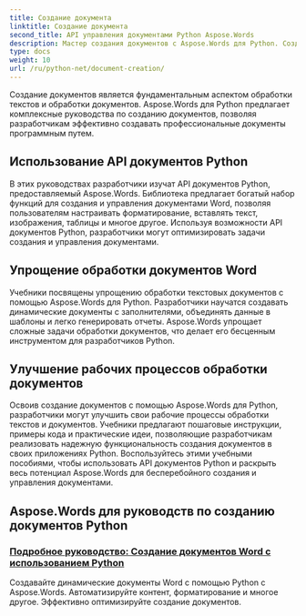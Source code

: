 ```yaml
---
title: Создание документа
linktitle: Создание документа
second_title: API управления документами Python Aspose.Words
description: Мастер создания документов с Aspose.Words для Python. Создавайте динамические документы, настраивайте форматирование и оптимизируйте обработку текстовых документов.
type: docs
weight: 10
url: /ru/python-net/document-creation/
---
```


Создание документов является фундаментальным аспектом обработки текстов и обработки документов. Aspose.Words для Python предлагает комплексные руководства по созданию документов, позволяя разработчикам эффективно создавать профессиональные документы программным путем.

## Использование API документов Python

В этих руководствах разработчики изучат API документов Python, предоставляемый Aspose.Words. Библиотека предлагает богатый набор функций для создания и управления документами Word, позволяя пользователям настраивать форматирование, вставлять текст, изображения, таблицы и многое другое. Используя возможности API документов Python, разработчики могут оптимизировать задачи создания и управления документами.

## Упрощение обработки документов Word

Учебники посвящены упрощению обработки текстовых документов с помощью Aspose.Words для Python. Разработчики научатся создавать динамические документы с заполнителями, объединять данные в шаблоны и легко генерировать отчеты. Aspose.Words упрощает сложные задачи обработки документов, что делает его бесценным инструментом для разработчиков Python.

## Улучшение рабочих процессов обработки документов

Освоив создание документов с помощью Aspose.Words для Python, разработчики могут улучшить свои рабочие процессы обработки текстов и документов. Учебники предлагают пошаговые инструкции, примеры кода и практические идеи, позволяющие разработчикам реализовать надежную функциональность создания документов в своих приложениях Python. Воспользуйтесь этими учебными пособиями, чтобы использовать API документов Python и раскрыть весь потенциал Aspose.Words для бесперебойного создания и управления документами.

## Aspose.Words для руководств по созданию документов Python
### [Подробное руководство: Создание документов Word с использованием Python](./creating-word-documents-using-python/)
Создавайте динамические документы Word с помощью Python с Aspose.Words. Автоматизируйте контент, форматирование и многое другое. Эффективно оптимизируйте создание документов.